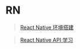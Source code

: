 # RN

>[React Native 环境搭建](./readmeDir/environment/README.md)

>[React Native API 学习](./readmeDir/README-API.md)
